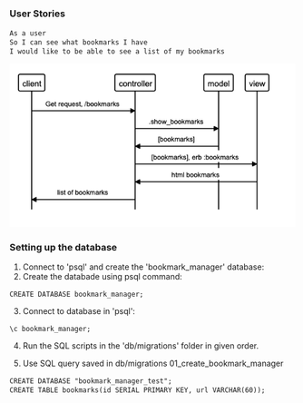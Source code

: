 ### User Stories
```
As a user 
So I can see what bookmarks I have
I would like to be able to see a list of my bookmarks
```
![alt text](public/domain_model.png 'User story domain model')

### Setting up the database

1. Connect to 'psql' and create the 'bookmark_manager' database:
2. Create the databade using psql command:
```
CREATE DATABASE bookmark_manager;
```
3. Connect to database in 'psql':
```
\c bookmark_manager;
```
4. Run the SQL scripts in the 'db/migrations' folder in given order.

5. Use SQL query saved in db/migrations 01_create_bookmark_manager
```
CREATE DATABASE "bookmark_manager_test";
CREATE TABLE bookmarks(id SERIAL PRIMARY KEY, url VARCHAR(60));
```